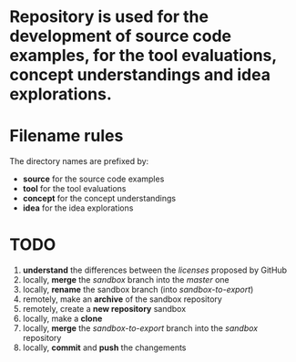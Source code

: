 # Repository is used for the development of source code examples, for the tool evaluations, concept understandings and idea explorations.

# Filename rules

The directory names are prefixed by:

* **source** for the source code examples
* **tool** for the tool evaluations
* **concept** for the concept understandings
* **idea** for the idea explorations

# TODO
1. **understand** the differences between the *licenses* proposed by GitHub
2. locally, **merge** the *sandbox* branch into the *master* one
3. locally, **rename** the sandbox branch (into *sandbox-to-export*)
4. remotely, make an **archive** of the sandbox repository
5. remotely, create a **new repository** sandbox
6. locally, make a **clone**
7. locally, **merge** the *sandbox-to-export* branch into the *sandbox* repository
8. locally, **commit** and **push** the changements
